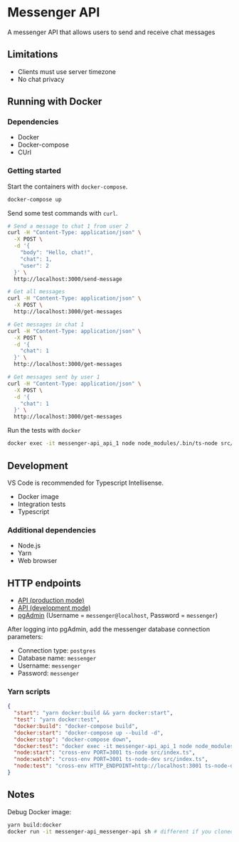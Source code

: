 # Messenger API

A messenger API that allows users to send and receive chat messages

## Limitations

- Clients must use server timezone
- No chat privacy

## Running with Docker

### Dependencies

- Docker
- Docker-compose
- CUrl

### Getting started

Start the containers with `docker-compose`.

```bash
docker-compose up
```

Send some test commands with `curl`.

```bash
# Send a message to chat 1 from user 2
curl -H "Content-Type: application/json" \
  -X POST \
  -d '{
    "body": "Hello, chat!",
    "chat": 1,
    "user": 2
  }' \
  http://localhost:3000/send-message

# Get all messages
curl -H "Content-Type: application/json" \
  -X POST \
  http://localhost:3000/get-messages

# Get messages in chat 1
curl -H "Content-Type: application/json" \
  -X POST \
  -d '{
    "chat": 1
  }' \
  http://localhost:3000/get-messages

# Get messages sent by user 1
curl -H "Content-Type: application/json" \
  -X POST \
  -d '{
    "chat": 1
  }' \
  http://localhost:3000/get-messages
```

Run the tests with `docker`

```bash
docker exec -it messenger-api_api_1 node node_modules/.bin/ts-node src/test.ts
```

## Development

VS Code is recommended for Typescript Intellisense.

- Docker image
- Integration tests
- Typescript

### Additional dependencies

- Node.js
- Yarn
- Web browser

## HTTP endpoints

- [API (production mode)](http://localhost:3000)
- [API (development mode)](http://localhost:3001)
- [pgAdmin](http://localhost:3002) (Username = `messenger@localhost`, Password = `messenger`)

After logging into pgAdmin, add the messenger database connection parameters:

- Connection type: `postgres`
- Database name: `messenger`
- Username: `messenger`
- Password: `messenger`

### Yarn scripts

```json
{
  "start": "yarn docker:build && yarn docker:start",
  "test": "yarn docker:test",
  "docker:build": "docker-compose build",
  "docker:start": "docker-compose up --build -d",
  "docker:stop": "docker-compose down",
  "docker:test": "docker exec -it messenger-api_api_1 node node_modules/.bin/ts-node src/test.ts",
  "node:start": "cross-env PORT=3001 ts-node src/index.ts",
  "node:watch": "cross-env PORT=3001 ts-node-dev src/index.ts",
  "node:test": "cross-env HTTP_ENDPOINT=http://localhost:3001 ts-node-dev src/test.ts"
}
```

## Notes

Debug Docker image:

```bash
yarn build:docker
docker run -it messenger-api_messenger-api sh # different if you cloned to a dir other than "messenger-api"
```
